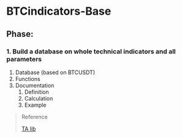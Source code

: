 # BTCindicators-Base
## Phase:

### 1. Build a database on whole technical indicators and all parameters

1. Database (based on BTCUSDT)
2. Functions
3. Documentation
   1. Definition
   2. Calculation
   3. Example

> Reference 
>
> [TA lib](http://ta-lib.github.io/ta-lib-python/)
